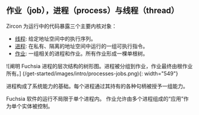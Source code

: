 <!-- ## Jobs, processes and threads -->
## 作业（job），进程（process）与线程（thread）

<!-- Zircon exposes three main kernel objects for running code: -->
Zircon 为运行中的代码暴露三个主要内核对象：

<!-- 
* [Thread](/reference/kernel_objects/thread.md):
  Thread of execution within a given address space.
* [Process](/reference/kernel_objects/process.md):
  Set of executable instructions run in a private, isolated address space.
* [Job](/reference/kernel_objects/job.md):
  Group of related processes and jobs. All jobs form a single rooted tree.
 -->
* [线程](/reference/kernel_objects/thread.md):
  给定地址空间中的执行序列。
* [进程](/reference/kernel_objects/process.md):
  在私有、隔离的地址空间中运行的一组可执行指令。
* [作业](/reference/kernel_objects/job.md):
  一组相关的进程和作业。所有作业形成一棵单根树。

<!-- 
![Tree diagram illustrating Fuchsia's process hierarchy. Processes are
grouped into jobs, which are ultimately owned by the Root Job.]
(/get-started/images/intro/processes-jobs.png){: width="549"}
 -->
![阐明 Fuchsia 进程的层次结构的树形图。进程被分组到作业，作业最终由根作业所有。]
(/get-started/images/intro/processes-jobs.png){: width="549"}

<!-- 
Processes form the basis for system capabilities. Each process is granted a set
of capabilities through the various handles it holds.
 -->
进程构成了系统能力的基础。每个进程通过其持有的各种句柄被授予一组能力。

<!-- 
Fuchsia software may or may not run within the confines of a single process.
Jobs allow "applications" that are composed of more than one process to be
controlled as a single entity.
 -->
Fuchsia 软件的运行不局限于单个进程内。
作业允许由多个进程组成的“应用”作为单个实体被控制。